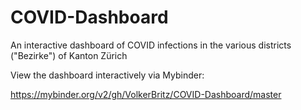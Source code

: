 # COVID-Dashboard
An interactive dashboard of COVID infections in the various districts ("Bezirke") of Kanton Zürich


View the dashboard interactively via Mybinder:

https://mybinder.org/v2/gh/VolkerBritz/COVID-Dashboard/master
 
